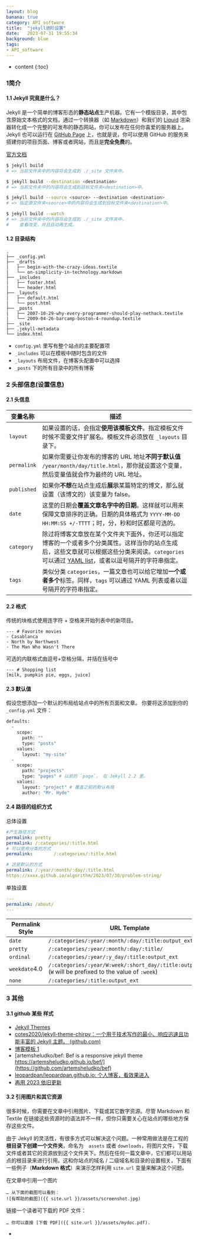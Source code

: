 ```yaml
---
layout: blog
banana: true
category: API_software
title:  "jekyll进阶设置"
date:   2023-07-31 19:55:34
background: blue
tags:
- API_software
---
```


* content
{:toc}


### 1简介

#### 1.1 Jekyll 究竟是什么？

Jekyll 是一个简单的博客形态的**静态站点**生产机器。它有一个模版目录，其中包含原始文本格式的文档，通过一个转换器（如 [Markdown](http://daringfireball.net/projects/markdown/)）和我们的 [Liquid](https://github.com/Shopify/liquid/wiki) 渲染器转化成一个完整的可发布的静态网站，你可以发布在任何你喜爱的服务器上。Jekyll 也可以运行在 [GitHub Page](http://pages.github.com/) 上，也就是说，你可以使用 GitHub 的服务来搭建你的项目页面、博客或者网站，而且是**完全免费**的。

[官方文档](http://jekyllcn.com/docs/)



```bash
$ jekyll build
# => 当前文件夹中的内容将会生成到 ./_site 文件夹中。

$ jekyll build --destination <destination>
# => 当前文件夹中的内容将会生成到目标文件夹<destination>中。

$ jekyll build --source <source> --destination <destination>
# => 指定源文件夹<source>中的内容将会生成到目标文件夹<destination>中。

$ jekyll build --watch
# => 当前文件夹中的内容将会生成到 ./_site 文件夹中，
#    查看改变，并且自动再生成。
```





#### 1.2 目录结构

```
.
├── _config.yml
├── _drafts
|   ├── begin-with-the-crazy-ideas.textile
|   └── on-simplicity-in-technology.markdown
├── _includes
|   ├── footer.html
|   └── header.html
├── _layouts
|   ├── default.html
|   └── post.html
├── _posts
|   ├── 2007-10-29-why-every-programmer-should-play-nethack.textile
|   └── 2009-04-26-barcamp-boston-4-roundup.textile
├── _site
├── .jekyll-metadata
└── index.html
```

- `config.yml` 里写有整个站点的主要配置项
- `_includes` 可以在模板中随时包含的文件
- `_layouts` 布局文件，在博客头配置中可以选择
- `_posts` 下的所有目录中的所有博客



### 2 头部信息(设置信息)

#### 2.1 头信息

| 变量名称    | 描述                                                         |
| ----------- | ------------------------------------------------------------ |
| `layout`    | 如果设置的话，会指定**使用该模板文件**。指定模板文件时候不需要文件扩展名。模板文件必须放在 `_layouts` 目录下。 |
| `permalink` | 如果你需要让你发布的博客的 URL 地址**不同于默认值** `/year/month/day/title.html`，那你就设置这个变量，然后变量值就会作为最终的 URL 地址。 |
| `published` | 如果你**不想**在站点生成后**展示**某篇特定的博文，那么就设置（该博文的）该变量为 false。 |
| `date`      | 这里的日期会**覆盖文章名字中的日期**。这样就可以用来保障文章排序的正确。日期的具体格式为 `YYYY-MM-DD HH:MM:SS +/-TTTT`；时，分，秒和时区都是可选的。 |
| `category`  | 除过将博客文章放在某个文件夹下面外，你还可以指定博客的一个或者多个分类属性。这样当你的站点生成后，这些文章就可以根据这些分类来阅读。`categories` 可以通过 [YAML list](http://en.wikipedia.org/wiki/YAML#Lists)，或者以逗号隔开的字符串指定。 |
| `tags`      | 类似分类 `categories`，一篇文章也可以给它增加**一个或者多个**标签。同样，`tags` 可以通过 YAML 列表或者以逗号隔开的字符串指定。 |



#### 2.2 格式

传统的块格式使用连字符 + 空格来开始列表中的新项目。

```
--- # Favorite movies
- Casablanca
- North by Northwest
- The Man Who Wasn't There
```

可选的内联格式由逗号+空格分隔，并括在括号中

```
--- # Shopping list
[milk, pumpkin pie, eggs, juice]
```









#### 2.3 默认值

假设您想添加一个默认的布局给站点中的所有页面和文章。 你要将这添加到你的 `_config.yml` 文件：

```bash
defaults:
  -
    scope:
      path: ""
      type: "posts"
    values:
      layout: "my-site"
  -
    scope:
      path: "projects"
      type: "pages" # 以前的 `page`， 在 Jekyll 2.2 里。
    values:
      layout: "project" # 覆盖之前的默认布局
      author: "Mr. Hyde"

```











#### 2.4 路径的组织方式

总体设置

```yaml
#产生路径方式
permalink: pretty
permalink: /:categories/:title.html
# 可以使用分类的方式
permalink:        /:categories/:title.html

# 这是默认的方式
permalink: /:year/:month/:day/:title.html
https://xxxx.github.io/algorithm/2023/07/30/problem-string/

```



单独设置

```yaml
---
permalink: /about/
---

```



| Permalink Style | URL Template                                                 |
| --------------- | ------------------------------------------------------------ |
| `date`          | `/:categories/:year/:month/:day/:title:output_ext`           |
| `pretty`        | `/:categories/:year/:month/:day/:title/`                     |
| `ordinal`       | `/:categories/:year/:y_day/:title:output_ext`                |
| `weekdate`4.0   | `/:categories/:year/W:week/:short_day/:title:output_ext` (`W` will be prefixed to the value of `:week`) |
| `none`          | `/:categories/:title:output_ext`                             |







### 3 其他

#### 3.1 github 某些 样式

- [Jekyll Themes](http://jekyllthemes.org/)
- [cotes2020/jekyll-theme-chirpy：一个用于技术写作的最小、响应迅速且功能丰富的 Jekyll 主题。 (github.com)](https://github.com/cotes2020/jekyll-theme-chirpy)
- [博客模板 1](https://github.com/Liberxue/liberxue.github.io) 
- [artemsheludko/bef: Bef is a responsive jekyll theme https://artemsheludko.github.io/bef/](https://github.com/artemsheludko/bef)
- [leopardpan/leopardpan.github.io: 个人博客，看效果进入](https://github.com/leopardpan/leopardpan.github.io)
- [再用 2023 依旧更新](https://github.com/jeffreytse/jekyll-theme-yat/tree/master)



#### 3.2 引用图片和其它资源

很多时候，你需要在文章中引用图片、下载或其它数字资源。尽管 Markdown 和 Textile 在链接这些资源时的语法并不一样，但你只需要关心在站点的哪些地方保存这些文件。

由于 Jekyll 的灵活性，有很多方式可以解决这个问题。一种常用做法是在工程的**根目录下创建一个文件夹**，命名为　`assets` 或者 `downloads`，将图片文件，下载文件或者其它的资源放到这个文件夹下。然后在任何一篇文章中，它们都可以用站点的根目录来进行引用。这和你站点的域名 / 二级域名和目录的设置相关，下面有一些例子（**Markdown 格式**）来演示怎样利用 `site.url` 变量来解决这个问题。

在文章中引用一个图片

```
… 从下面的截图可以看到：
![有帮助的截图]({{ site.url }}/assets/screenshot.jpg)
```

链接一个读者可下载的 PDF 文件：

```
… 你可以直接 [下载 PDF]({{ site.url }}/assets/mydoc.pdf).
```









- 



